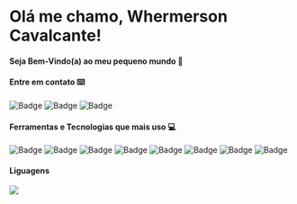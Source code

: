 # Olá me chamo, Whermerson Cavalcante!
#### Seja Bem-Vindo(a) ao meu pequeno mundo 🧠

#### Entre em contato ⌨️
![Badge](https://img.shields.io/badge/-Whermerson_Cavalcante-0077B5?style=flat-square&labelColor=0077B5&logo=linkedin&logoColor=white&link=https://www.linkedin.com/in/dwhermerson-cavalcante/)   ![Badge](https://img.shields.io/badge/whermersonc@gmail.com-red?style=flat&logo=gmail&logoColor=white&labelColor=red)  ![Badge](https://img.shields.io/static/v1?label=&message=@whermerson_cavalcante&color=C13584&style=flat&logo=Instagram&logoColor=white)

#### Ferramentas e Tecnologias que mais uso 💻

![Badge](https://img.shields.io/badge/Javascript-F7D842?style=social&logo=javascript&logoColor=F7D842) ![Badge](https://img.shields.io/badge/Typescript-F7D842?style=social&logo=typescript&logoColor=blue) ![Badge](https://img.shields.io/badge/ReactJS-F7D842?style=social&logo=react&logoColor=3d6098) ![Badge](https://img.shields.io/badge/React_Native-F7D842?style=social&logo=react&logoColor=3d6098) ![Badge](https://img.shields.io/badge/Visual_Studio_Code-F7D842?style=social&logo=visual-studio-code&logoColor=007acc) ![Badge](https://img.shields.io/badge/React_Native-F7D842?style=social&logo=react&logoColor=3d6098) ![Badge](https://img.shields.io/badge/Git-F7D842?style=social&logo=git&logoColor=f05032) ![Badge](https://img.shields.io/badge/GitHub-F7D842?style=social&logo=github&logoColor=181717)

#### Liguagens

![](https://github-readme-stats.vercel.app/api/top-langs/?username=Whermerson19&langs_count=8&layout=compact&theme=tokyonight)
